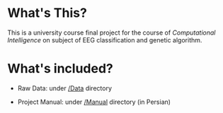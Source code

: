 # What's This?

This is a university course final project for the course of *Computational Intelligence* on subject of EEG classification and genetic algorithm.

# What's included?

- Raw Data: under [/Data](/Data) directory

- Project Manual: under [/Manual](/Manual) directory (in Persian)
